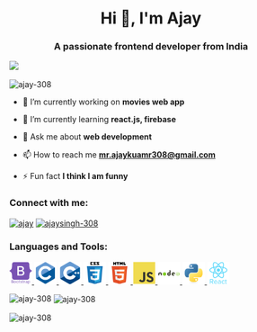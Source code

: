 <h1 align="center">Hi 👋, I'm Ajay</h1>
<h3 align="center">A passionate frontend developer from India</h3>
<img src="https://tenor.com/es/ver/coding-gif-24297652.gif" width ="400">
<p align="left"> <img src="https://komarev.com/ghpvc/?username=ajay-308&label=Profile%20views&color=0e75b6&style=flat" alt="ajay-308" /> </p>

- 🔭 I’m currently working on **movies web app**

- 🌱 I’m currently learning **react.js, firebase**

- 💬 Ask me about **web development**

- 📫 How to reach me **mr.ajaykuamr308@gmail.com**

- ⚡ Fun fact **I think I am funny**

<h3 align="left">Connect with me:</h3>
<p align="left">
<a href="https://linkedin.com/in/ajay" target="blank"><img align="center" src="https://raw.githubusercontent.com/rahuldkjain/github-profile-readme-generator/master/src/images/icons/Social/linked-in-alt.svg" alt="ajay" height="30" width="40" /></a>
<a href="https://instagram.com/ajaysingh-308" target="blank"><img align="center" src="https://raw.githubusercontent.com/rahuldkjain/github-profile-readme-generator/master/src/images/icons/Social/instagram.svg" alt="ajaysingh-308" height="30" width="40" /></a>
</p>

<h3 align="left">Languages and Tools:</h3>
<p align="left"> <a href="https://getbootstrap.com" target="_blank" rel="noreferrer"> <img src="https://raw.githubusercontent.com/devicons/devicon/master/icons/bootstrap/bootstrap-plain-wordmark.svg" alt="bootstrap" width="40" height="40"/> </a> <a href="https://www.cprogramming.com/" target="_blank" rel="noreferrer"> <img src="https://raw.githubusercontent.com/devicons/devicon/master/icons/c/c-original.svg" alt="c" width="40" height="40"/> </a> <a href="https://www.w3schools.com/cpp/" target="_blank" rel="noreferrer"> <img src="https://raw.githubusercontent.com/devicons/devicon/master/icons/cplusplus/cplusplus-original.svg" alt="cplusplus" width="40" height="40"/> </a> <a href="https://www.w3schools.com/css/" target="_blank" rel="noreferrer"> <img src="https://raw.githubusercontent.com/devicons/devicon/master/icons/css3/css3-original-wordmark.svg" alt="css3" width="40" height="40"/> </a> <a href="https://www.w3.org/html/" target="_blank" rel="noreferrer"> <img src="https://raw.githubusercontent.com/devicons/devicon/master/icons/html5/html5-original-wordmark.svg" alt="html5" width="40" height="40"/> </a> <a href="https://developer.mozilla.org/en-US/docs/Web/JavaScript" target="_blank" rel="noreferrer"> <img src="https://raw.githubusercontent.com/devicons/devicon/master/icons/javascript/javascript-original.svg" alt="javascript" width="40" height="40"/> </a> <a href="https://nodejs.org" target="_blank" rel="noreferrer"> <img src="https://raw.githubusercontent.com/devicons/devicon/master/icons/nodejs/nodejs-original-wordmark.svg" alt="nodejs" width="40" height="40"/> </a> <a href="https://www.python.org" target="_blank" rel="noreferrer"> <img src="https://raw.githubusercontent.com/devicons/devicon/master/icons/python/python-original.svg" alt="python" width="40" height="40"/> </a> <a href="https://reactjs.org/" target="_blank" rel="noreferrer"> <img src="https://raw.githubusercontent.com/devicons/devicon/master/icons/react/react-original-wordmark.svg" alt="react" width="40" height="40"/> </a> </p>

<p><img align="left" src="https://github-readme-stats.vercel.app/api/top-langs?username=ajay-308&show_icons=true&locale=en&layout=compact" alt="ajay-308" /></p>

<p>&nbsp;<img align="center" src="https://github-readme-stats.vercel.app/api?username=ajay-308&show_icons=true&locale=en" alt="ajay-308" /></p>

<p><img align="center" src="https://github-readme-streak-stats.herokuapp.com/?user=ajay-308&" alt="ajay-308" /></p>

